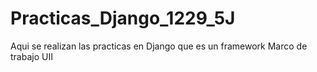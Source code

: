 # Practicas_Django_1229_5J
Aqui se realizan las practicas en Django que es un framework Marco de trabajo UII
